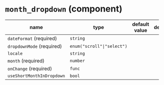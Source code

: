 # `month_dropdown` (component)

| name                      | type                       | default value | description |
| ------------------------- | -------------------------- | ------------- | ----------- |
| `dateFormat` (required)   | `string`                   |               |             |
| `dropdownMode` (required) | `enum("scroll"\|"select")` |               |             |
| `locale`                  | `string`                   |               |             |
| `month` (required)        | `number`                   |               |             |
| `onChange` (required)     | `func`                     |               |             |
| `useShortMonthInDropdown` | `bool`                     |               |             |
